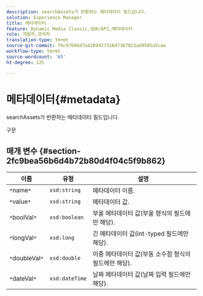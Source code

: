 ```yaml
---
description: searchAssets가 반환하는 메타데이터 필드입니다.
solution: Experience Manager
title: 메타데이터
feature: Dynamic Media Classic,SDK/API,메타데이터
role: 개발자,관리자
translation-type: tm+mt
source-git-commit: f6c97606d7a4209427316d7367013ad9585a5cae
workflow-type: tm+mt
source-wordcount: '65'
ht-degree: 12%

---
```



# 메타데이터{#metadata}

searchAssets가 반환하는 메타데이터 필드입니다.

구문

## 매개 변수 {#section-2fc9bea56b6d4b72b80d4f04c5f9b862}

| 이름 | 유형 | 설명 |
|---|---|---|
| `*`name`*` | `xsd:string` | 메타데이터 이름. |
| `*`value`*` | `xsd:string` | 메타데이터 값. |
| `*`boolVal`*` | `xsd:boolean` | 부울 메타데이터 값(부울 형식의 필드에만 해당). |
| `*`longVal`*` | `xsd:long` | 긴 메타데이터 값(int-typed 필드에만 해당). |
| `*`doubleVal`*` | `xsd:double` | 이중 메타데이터 값(부동 소수점 형식의 필드에만 해당). |
| `*`dateVal`*` | `xsd:dateTime` | 날짜 메타데이터 값(날짜 입력 필드에만 해당). |


